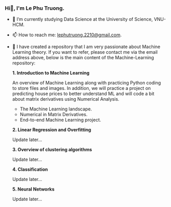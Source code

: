 ### Hi👋, I'm Le Phu Truong.

- 🌱 I’m currently studying Data Science at the University of Science, VNU-HCM.
- 📫 How to reach me: lephutruong.2210@gmail.com.
- 🔭 I have created a repository that I am very passionate about Machine Learning theory. If you want to refer, please contact me via the email address above, below is the main content of the $\text{Machine-Learning}$ repository:

    **1. Introduction to Machine Learning**
    
    An overview of Machine Learning along with practicing Python coding to store files and images. In addition, we will practice a project on predicting house prices to better understand ML and will code a bit about matrix derivatives using Numerical Analysis.
    
    + The Machine Learning landscape.
    + Numerical in Matrix Derivatives.
    + End-to-end Machine Learning project.
    
    **2. Linear Regression and Overfitting**
    
    Update later...
    
    **3. Overview of clustering algorithms**
    
    Update later...
    
    **4. Classification**
    
    Update later...
    
    **5. Neural Networks**
    
    Update later...

<!--
**letruongzzio/letruongzzio** is a ✨ _special_ ✨ repository because its `README.md` (this file) appears on your GitHub profile.

Here are some ideas to get you started:

- 🔭 I’m currently working on ...
- 
- 👯 I’m looking to collaborate on ...
- 🤔 I’m looking for help with ...
- 

- 😄 Pronouns: ...
- ⚡ Fun fact: ...
-->
